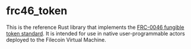 # frc46_token

This is the reference Rust library that implements the
[FRC-0046 fungible token standard](https://github.com/filecoin-project/FIPs/blob/master/FRCs/frc-0046.md).
It is intended for use in native user-programmable actors deployed to the
Filecoin Virtual Machine.
